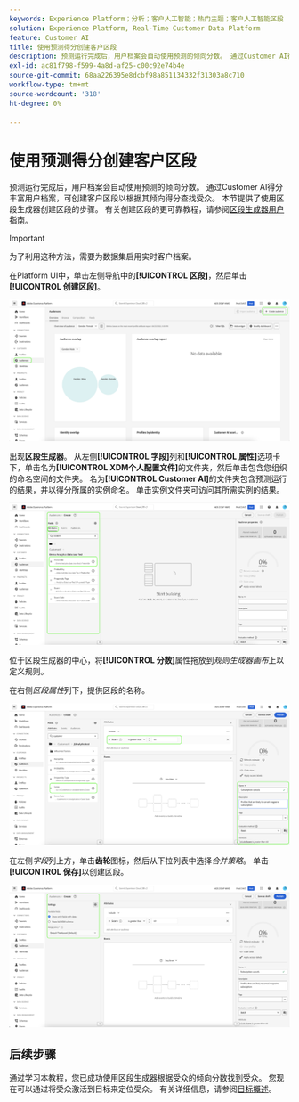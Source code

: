 ```yaml
---
keywords: Experience Platform；分析；客户人工智能；热门主题；客户人工智能区段
solution: Experience Platform, Real-Time Customer Data Platform
feature: Customer AI
title: 使用预测得分创建客户区段
description: 预测运行完成后，用户档案会自动使用预测的倾向分数。 通过Customer AI得分丰富用户档案，可创建客户区段以根据其倾向得分查找受众。 本节提供了使用区段生成器创建区段的步骤。
exl-id: ac81f798-f599-4a8d-af25-c00c92e74b4e
source-git-commit: 68aa226395e8dcbf98a851134332f31303a8c710
workflow-type: tm+mt
source-wordcount: '318'
ht-degree: 0%

---
```


# 使用预测得分创建客户区段

预测运行完成后，用户档案会自动使用预测的倾向分数。 通过Customer AI得分丰富用户档案，可创建客户区段以根据其倾向得分查找受众。 本节提供了使用区段生成器创建区段的步骤。 有关创建区段的更可靠教程，请参阅[区段生成器用户指南](../../../segmentation/ui/segment-builder.md)。

>[!IMPORTANT]
>
>为了利用这种方法，需要为数据集启用实时客户档案。

在Platform UI中，单击左侧导航中的&#x200B;**[!UICONTROL 区段]**，然后单击&#x200B;**[!UICONTROL 创建区段]**。

![](../images/user-guide/segments_new.png)

出现&#x200B;**区段生成器**。 从左侧&#x200B;**[!UICONTROL 字段]**&#x200B;列和&#x200B;**[!UICONTROL 属性]**&#x200B;选项卡下，单击名为&#x200B;**[!UICONTROL XDM个人配置文件]**&#x200B;的文件夹，然后单击包含您组织的命名空间的文件夹。 名为&#x200B;**[!UICONTROL Customer AI]**&#x200B;的文件夹包含预测运行的结果，并以得分所属的实例命名。 单击实例文件夹可访问其所需实例的结果。

![](../images/user-guide/results_new.png)

位于区段生成器的中心，将&#x200B;**[!UICONTROL 分数]**&#x200B;属性拖放到&#x200B;*规则生成器画布*&#x200B;上以定义规则。

在右侧&#x200B;*区段属性*&#x200B;列下，提供区段的名称。

![](../images/user-guide/properties_new.png)

在左侧&#x200B;*字段*&#x200B;列上方，单击&#x200B;**齿轮**&#x200B;图标，然后从下拉列表中选择&#x200B;*合并策略*。 单击&#x200B;**[!UICONTROL 保存]**&#x200B;以创建区段。

![](../images/user-guide/merge_policy_new.png)

## 后续步骤

通过学习本教程，您已成功使用区段生成器根据受众的倾向分数找到受众。 您现在可以通过将受众激活到目标来定位受众。 有关详细信息，请参阅[目标概述](../../../destinations/home.md)。
